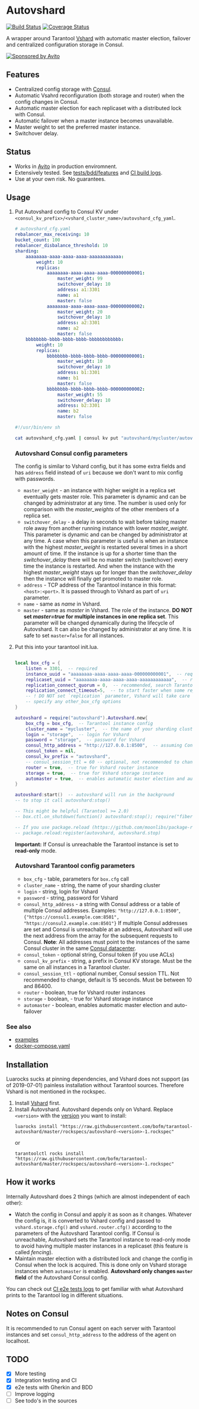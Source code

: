 # Autovshard

[![Build Status](https://travis-ci.org/bofm/tarantool-autovshard.svg?branch=master)](https://travis-ci.org/bofm/tarantool-autovshard) [![Coverage Status](https://coveralls.io/repos/github/bofm/tarantool-autovshard/badge.svg?branch=coverage)](https://coveralls.io/github/bofm/tarantool-autovshard?branch=coverage)

A wrapper around Tarantool [Vshard](https://github.com/tarantool/vshard) with automatic master election, failover and
centralized configuration storage in Consul.

[![Sponsored by Avito](https://cdn.rawgit.com/css/csso/8d1b89211ac425909f735e7d5df87ee16c2feec6/docs/avito.svg)](https://www.avito.ru/)

## Features

* Centralized config storage with [Consul](https://www.consul.io).
* Automatic Vsahrd reconfiguration (both storage and router) when the config
  changes in Consul.
* Automatic master election for each replicaset with a distributed lock with Consul.
* Automatic failover when a master instance becomes unavailable.
* Master weight to set the preferred master instance.
* Switchover delay.

## Status

* Works in [Avito](https://www.avito.ru) in production enviromnent.
* Extensively tested. See [tests/bdd/features](tests/bdd/features) and [CI build logs](https://travis-ci.org/bofm/tarantool-autovshard/builds).
* Use at your own risk. No guarantees.

## Usage

1. Put Autovshard config to Consul KV under `<consul_kv_prefix>/<vshard_cluster_name>/autovshard_cfg_yaml`.
  
   ```yaml
   # autovshard_cfg.yaml
   rebalancer_max_receiving: 10
   bucket_count: 100
   rebalancer_disbalance_threshold: 10
   sharding:
       aaaaaaaa-aaaa-aaaa-aaaa-aaaaaaaaaaaa:
           weight: 10
           replicas:
               aaaaaaaa-aaaa-aaaa-aaaa-000000000001:
                   master_weight: 99
                   switchover_delay: 10
                   address: a1:3301
                   name: a1
                   master: false
               aaaaaaaa-aaaa-aaaa-aaaa-000000000002:
                   master_weight: 20
                   switchover_delay: 10
                   address: a2:3301
                   name: a2
                   master: false
       bbbbbbbb-bbbb-bbbb-bbbb-bbbbbbbbbbbb:
           weight: 10
           replicas:
               bbbbbbbb-bbbb-bbbb-bbbb-000000000001:
                   master_weight: 10
                   switchover_delay: 10
                   address: b1:3301
                   name: b1
                   master: false
               bbbbbbbb-bbbb-bbbb-bbbb-000000000002:
                   master_weight: 55
                   switchover_delay: 10
                   address: b2:3301
                   name: b2
                   master: false
   ```
   
   ```sh
   #!/usr/bin/env sh

   cat autovshard_cfg.yaml | consul kv put "autovshard/mycluster/autovshard_cfg_yaml" -
   ```

   ### Autovshard Consul config parameters
   
   The config is similar to Vshard config, but it has some extra fields
   and has `address` field instead of `uri` because we don't want to
   mix config with passwords.

   * `master_weight` - an instance with higher weight in a replica set eventually gets master role. This parameter is dynamic and can be changed by administrator at any time. The number is used only for comparison with the *master_weights* of the other members of a replica set.
   * `switchover_delay` - a delay in seconds to wait before taking master role away from another running instance with lower *master_weight*. This parameter is dynamic and can be changed by administrator at any time. A case when this parameter is useful is when an instance with the highest *master_weight* is restarted several times in a short amount of time. If the instance is up for a shorter time than the  *switchover_delay* there will be no master switch (switchover) every time the instance is restarted. And when the instance with the highest *master_weight* stays up for longer than the *switchover_delay* then the instance will finally get promoted to master role.
   * `address` - TCP address of the Tarantool instance in this format: `<host>:<port>`. It is passed through to Vshard as part of `uri` parameter.
   * `name` - same as *name* in Vshard.
   * `master` - same as *master* in Vshard. The role of the instance. **DO NOT set *master=true* for multiple instances in one replica set**. This parameter will be changed dynamically during the lifecycle of Autovshard. It can also be changed by administrator at any time. It is safe to set `master=false` for all instances.

2. Put this into your tarantool init.lua.

   ```lua

   local box_cfg = {
       listen = 3301,  -- required
       instance_uuid = "aaaaaaaa-aaaa-aaaa-aaaa-000000000001",  -- required for storage instances, prefer lowercase
       replicaset_uuid = "aaaaaaaa-aaaa-aaaa-aaaa-aaaaaaaaaaaa",  -- required for storage instances, prefer lowercase
       replication_connect_quorum = 0,  -- recommended, search Tarantool issue tracker for "quorum" and "bootstrap"
       replication_connect_timeout=5,  -- to start faster when some replicas are unavailable
       -- ! DO NOT set `replication` parameter, Vshard will take care of it
       -- specify any other_box_cfg options
   }

   autovshard = require("autovshard").Autovshard.new{
       box_cfg = box_cfg,  -- Tarantool instance config
       cluster_name = "mycluster",  -- the name of your sharding cluster
       login = "storage",  -- login for Vshard
       password = "storage",  -- password for Vshard
       consul_http_address = "http://127.0.0.1:8500",  -- assuming Consul agent is running on localhost
       consul_token = nil,
       consul_kv_prefix = "autovshard",
       -- consul_session_ttl = 60 -- optional, not recommended to change, default is 15 seconds
       router = true,  -- true for Vshard router instance
       storage = true,  -- true for Vshard storage instance
       automaster = true,  -- enables automatic master election and auto-failover
   }

   autovshard:start()  -- autovshard will run in the background
   -- to stop it call autovshard:stop()

   -- This might be helpful (Tarantool >= 2.0)
   -- box.ctl.on_shutdown(function() autovshard:stop(); require("fiber").sleep(2) end)

   -- If you use package.reload (https://github.com/moonlibs/package-reload)
   -- package.reload:register(autovshard, autovshard.stop)

   ```
    
    **Important:** If Consul is unreachable the Tarantool instance is set to **read-only** mode.

    ### Autovshard Tarantool config parameters
    
    * `box_cfg` - table, parameters for `box.cfg` call 
    * `cluster_name` - string, the name of your sharding cluster
    * `login` - string, login for Vshard
    * `password` - string, password for Vshard
    * `consul_http_address` - a string with Consul address or a table of multiple Consul addresses.
       Examples: `"http://127.0.0.1:8500"`, `{"https://consul1.example.com:8501", "https://consul2.example.com:8501"}`
       If multiple Consul addresses are set and Consul is unreachable at an address, Autovshard will use the
       next address from the array for the subsequent requests to Consul.
       **Note**: All addresses must point to the instances of the same Consul cluster in the
       same [Consul datacenter](https://www.consul.io/docs/commands/catalog/datacenters.html). 
    * `consul_token` - optional string, Consul token (if you use ACLs)
    * `consul_kv_prefix` - string, a prefix in Consul KV storage. Must be the same on all instances in a Tarantool cluster.
    * `consul_session_ttl` - optional number, Consul session TTL. Not recommended to change, default is 15 seconds. Must be
       between 10 and 86400.
    * `router` - boolean, true for Vshard router instances
    * `storage` - boolean, - true for Vshard storage instance
    * `automaster` - boolean, enables automatic master election and auto-failover

### See also

* [examples](examples)
* [docker-compose.yaml](docker-compose.yaml)

## Installation

Luarocks sucks at pinning dependencies, and Vshard does not support (as of 2019-07-01) painless
installation without Tarantool sources. Therefore Vshard is not mentioned in the rockspec.

1. Install [Vshard](https://github.com/tarantool/vshard) first.
2. Install Autovshard. Autovshard depends only on Vshard. Replace `<version>` with the [version](rockspecs) you want to install:
   ```
   luarocks install "https://raw.githubusercontent.com/bofm/tarantool-autovshard/master/rockspecs/autovshard-<version>-1.rockspec"
   ```
   or
   ```
   tarantoolctl rocks install "https://raw.githubusercontent.com/bofm/tarantool-autovshard/master/rockspecs/autovshard-<version>-1.rockspec"
   ```

## How it works

Internally Autovshard does 2 things (which are almost independent of each other):
* Watch the config in Consul and apply it as soon as it changes. Whatever the config is, it is converted to Vshard config and passed to `vshard.storage.cfg()` and `vshard.router.cfg()` according to the parameters of the Autovshard Tarantool config. If Consul is unreachable, Autovshard sets the Tarantool instance to read-only mode to avoid having multiple master instances in a replicaset (this feature is called *fencing*).
* Maintain master election with a distributed lock and change the config in Consul when the lock is acquired. This is done only on Vshard storage instances when `automaster` is enabled. **Autovshard only changes `master` field** of the Autovshard Consul config.

You can check out [CI e2e tests logs](https://travis-ci.org/bofm/tarantool-autovshard/builds) to get familiar with what Autovshard prints to the Tarantool log in different situations.

## Notes on Consul

It is recommended to run Consul agent on each server with Tarantool instances and set `consul_http_address` to the address of the agent on localhost.

## TODO

- [x] More testing
- [x] Integration testing and CI
- [x] e2e tests with Gherkin and BDD
- [ ] Improve logging
- [ ] See todo's in the sources

